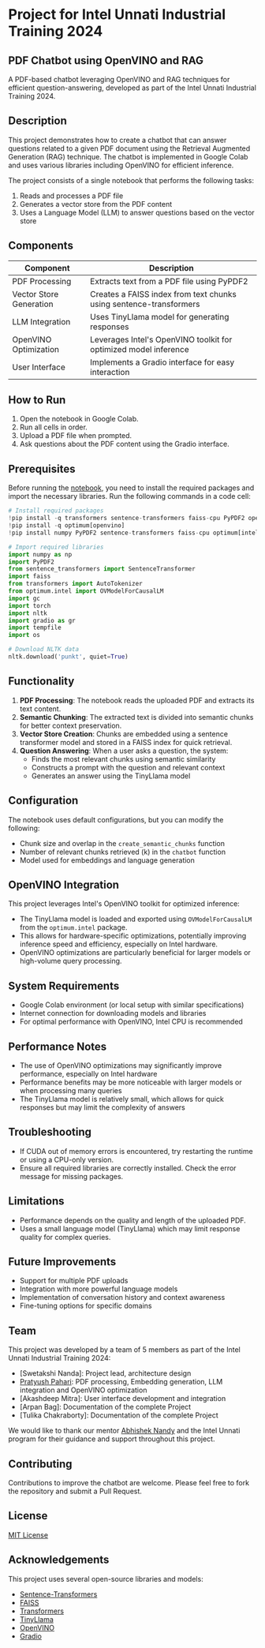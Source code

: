 # Project for Intel Unnati Industrial Training 2024
 ## PDF Chatbot using OpenVINO and RAG

 A PDF-based chatbot leveraging OpenVINO and RAG techniques for efficient question-answering, developed as part of the Intel Unnati Industrial Training 2024.

## Description

This project demonstrates how to create a chatbot that can answer questions related to a given PDF document using the Retrieval Augmented Generation (RAG) technique. The chatbot is implemented in Google Colab and uses various libraries including OpenVINO for efficient inference.

The project consists of a single notebook that performs the following tasks:
1. Reads and processes a PDF file
2. Generates a vector store from the PDF content
3. Uses a Language Model (LLM) to answer questions based on the vector store

## Components

| Component | Description |
|-----------|-------------|
| PDF Processing | Extracts text from a PDF file using PyPDF2 |
| Vector Store Generation | Creates a FAISS index from text chunks using sentence-transformers |
| LLM Integration | Uses TinyLlama model for generating responses |
| OpenVINO Optimization | Leverages Intel's OpenVINO toolkit for optimized model inference |
| User Interface | Implements a Gradio interface for easy interaction |

## How to Run

1. Open the notebook in Google Colab.
2. Run all cells in order.
3. Upload a PDF file when prompted.
4. Ask questions about the PDF content using the Gradio interface.

## Prerequisites

Before running the [notebook](https://colab.research.google.com/github/paharipratyush/intelunnati/blob/main/pdfchatbotopenvino.ipynb), you need to install the required packages and import the necessary libraries. Run the following commands in a code cell:

```python
# Install required packages
!pip install -q transformers sentence-transformers faiss-cpu PyPDF2 openvino-nightly
!pip install -q optimum[openvino]
!pip install numpy PyPDF2 sentence-transformers faiss-cpu optimum[intel] transformers nltk gradio

# Import required libraries
import numpy as np
import PyPDF2
from sentence_transformers import SentenceTransformer
import faiss
from transformers import AutoTokenizer
from optimum.intel import OVModelForCausalLM
import gc
import torch
import nltk
import gradio as gr
import tempfile
import os

# Download NLTK data
nltk.download('punkt', quiet=True)
```

## Functionality

1. **PDF Processing**: The notebook reads the uploaded PDF and extracts its text content.
2. **Semantic Chunking**: The extracted text is divided into semantic chunks for better context preservation.
3. **Vector Store Creation**: Chunks are embedded using a sentence transformer model and stored in a FAISS index for quick retrieval.
4. **Question Answering**: When a user asks a question, the system:
   - Finds the most relevant chunks using semantic similarity
   - Constructs a prompt with the question and relevant context
   - Generates an answer using the TinyLlama model

## Configuration

The notebook uses default configurations, but you can modify the following:

- Chunk size and overlap in the `create_semantic_chunks` function
- Number of relevant chunks retrieved (k) in the `chatbot` function
- Model used for embeddings and language generation

## OpenVINO Integration

This project leverages Intel's OpenVINO toolkit for optimized inference:

 - The TinyLlama model is loaded and exported using `OVModelForCausalLM` from the `optimum.intel` package.
 - This allows for hardware-specific optimizations, potentially improving inference speed and efficiency, especially on Intel hardware.
 - OpenVINO optimizations are particularly beneficial for larger models or high-volume query processing.

## System Requirements

- Google Colab environment (or local setup with similar specifications)
- Internet connection for downloading models and libraries
- For optimal performance with OpenVINO, Intel CPU is recommended

## Performance Notes

- The use of OpenVINO optimizations may significantly improve performance, especially on Intel hardware
- Performance benefits may be more noticeable with larger models or when processing many queries
- The TinyLlama model is relatively small, which allows for quick responses but may limit the complexity of answers

## Troubleshooting

- If CUDA out of memory errors is encountered, try restarting the runtime or using a CPU-only version.
- Ensure all required libraries are correctly installed. Check the error message for missing packages.

## Limitations

- Performance depends on the quality and length of the uploaded PDF.
- Uses a small language model (TinyLlama) which may limit response quality for complex queries.

## Future Improvements

- Support for multiple PDF uploads
- Integration with more powerful language models
- Implementation of conversation history and context awareness
- Fine-tuning options for specific domains

## Team

This project was developed by a team of 5 members as part of the Intel Unnati Industrial Training 2024:

- [Swetakshi Nanda]: Project lead, architecture design
- [Pratyush Pahari](https://github.com/paharipratyush): PDF processing, Embedding generation, LLM integration and OpenVINO optimization
- [Akashdeep Mitra]: User interface development and integration
- [Arpan Bag]: Documentation of the complete Project
- [Tulika Chakraborty]: Documentation of the complete Project

We would like to thank our mentor [Abhishek Nandy](https://github.com/AbhiLegend) and the Intel Unnati program for their guidance and support throughout this project.

## Contributing

Contributions to improve the chatbot are welcome. Please feel free to fork the repository and submit a Pull Request.

## License

[MIT License](https://opensource.org/licenses/MIT)

## Acknowledgements

This project uses several open-source libraries and models:

- [Sentence-Transformers](https://github.com/UKPLab/sentence-transformers)
- [FAISS](https://github.com/facebookresearch/faiss)
- [Transformers](https://github.com/huggingface/transformers)
- [TinyLlama](https://github.com/jzhang38/TinyLlama)
- [OpenVINO](https://github.com/openvinotoolkit/openvino)
- [Gradio](https://github.com/gradio-app/gradio)
